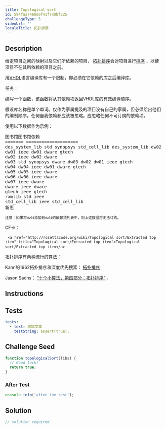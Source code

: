 ```yaml
---
title: Topological sort
id: 594fa2746886f41f7d8bf225
challengeType: 5
videoUrl: ''
localeTitle: 拓扑排序
---
```


## Description
<section id="description"><p>给定项目之间的映射以及它们所依赖的项目， <a href="https://en.wikipedia.org/wiki/Topological sorting" title="wp：拓扑排序">拓扑排序</a>会对项目进行<a href="https://en.wikipedia.org/wiki/Topological sorting" title="wp：拓扑排序">排序</a> ，以使项目不在其所依赖的项目之前。 </p><p>用<a href="https://en.wikipedia.org/wiki/VHDL" title="wp：VHDL">VHDL</a>语言编译库有一个限制，即必须在它依赖的库之后编译库。 </p>任务： <p>编写一个函数，该函数将从其依赖项返回VHDL库的有效编译顺序。 </p>假设库名称是单个单词。仅作为家属提及的项目没有自己的家属，但必须给出他们的编制顺序。任何自我依赖都应该被忽略。应忽略任何不可订购的依赖项。 <p>使用以下数据作为示例： </p><pre>图书馆图书馆依赖
======= ====================
des_system_lib std synopsys std_cell_lib des_system_lib dw02 dw01 ramlib ieee
dw01 ieee dw01 dware gtech
dw02 ieee dw02 dware
dw03 std synopsys dware dw03 dw02 dw01 ieee gtech
dw04 dw04 ieee dw01 dware gtech
dw05 dw05 ieee dware
dw06 dw06 ieee dware
dw07 ieee dware
dware ieee dware
gtech ieee gtech
ramlib std ieee
std_cell_lib ieee std_cell_lib
新思
</pre><p> <small>注意：如果将<code>dw04</code>添加到<code>dw01</code>的依赖项列表中，则上述数据将无法订购。</small> </p> CF卡： <pre> <code>&lt;a href=&quot;http://rosettacode.org/wiki/Topological sort/Extracted top item&quot; title=&quot;Topological sort/Extracted top item&quot;&gt;Topological sort/Extracted top item&lt;/a&gt;.</code> </pre><p>拓扑排序有两种流行的算法： </p><p> Kahn的1962拓扑排序和深度优先搜索： <a href="https://en.wikipedia.org/wiki/Topological sorting" title="wp：拓扑排序">拓扑排序</a> </p><p> Jason Sachs： <a href="http://www.embeddedrelated.com/showarticle/799.php" title="链接：http：//www.embeddedrelated.com/showarticle/799.php">“十个小算法，第四部分：拓扑排序”</a> 。 </p></section>

## Instructions
<section id="instructions">
</section>

## Tests
<section id='tests'>

```yml
tests:
  - text: 測試文本
    testString: assert(true);

```

</section>

## Challenge Seed
<section id='challengeSeed'>

<div id='js-seed'>

```js
function topologicalSort(libs) {
  // Good luck!
  return true;
}

```

</div>


### After Test
<div id='js-teardown'>

```js
console.info('after the test');
```

</div>

</section>

## Solution
<section id='solution'>

```js
// solution required
```
</section>
